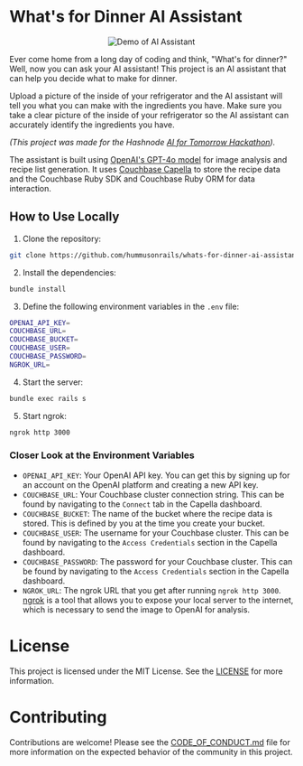 # What's for Dinner AI Assistant

<center>

![Demo of AI Assistant](public/demo.gif)

</center>

Ever come home from a long day of coding and think, "What's for dinner?" Well, now you can ask your AI assistant! This project is an AI assistant that can help you decide what to make for dinner. 

Upload a picture of the inside of your refrigerator and the AI assistant will tell you what you can make with the ingredients you have. Make sure you take a clear picture of the inside of your refrigerator so the AI assistant can accurately identify the ingredients you have.

*(This project was made for the Hashnode [AI for Tomorrow Hackathon](https://hashnode.com/hackathons/ai-for-tomorrow)).*

The assistant is built using [OpenAI's GPT-4o model](https://platform.openai.com/docs/models) for image analysis and recipe list generation. It uses [Couchbase Capella](https://cloud.couchbase.com) to store the recipe data and the Couchbase Ruby SDK and Couchbase Ruby ORM for data interaction.

## How to Use Locally

1. Clone the repository:

```bash
git clone https://github.com/hummusonrails/whats-for-dinner-ai-assistant.git
```

2. Install the dependencies:

```bash
bundle install
```

3. Define the following environment variables in the `.env` file:

```bash
OPENAI_API_KEY=
COUCHBASE_URL=
COUCHBASE_BUCKET=
COUCHBASE_USER=
COUCHBASE_PASSWORD=
NGROK_URL=
```

4. Start the server:

```bash
bundle exec rails s
```

5. Start ngrok:

```bash
ngrok http 3000
```

### Closer Look at the Environment Variables

- `OPENAI_API_KEY`: Your OpenAI API key. You can get this by signing up for an account on the OpenAI platform and creating a new API key.
- `COUCHBASE_URL`: Your Couchbase cluster connection string. This can be found by navigating to the `Connect` tab in the Capella dashboard.
- `COUCHBASE_BUCKET`: The name of the bucket where the recipe data is stored. This is defined by you at the time you create your bucket.
- `COUCHBASE_USER`: The username for your Couchbase cluster. This can be found by navigating to the `Access Credentials` section in the Capella dashboard.
- `COUCHBASE_PASSWORD`: The password for your Couchbase cluster. This can be found by navigating to the `Access Credentials` section in the Capella dashboard.
- `NGROK_URL`: The ngrok URL that you get after running `ngrok http 3000`. [ngrok](https://ngrok.com/) is a tool that allows you to expose your local server to the internet, which is necessary to send the image to OpenAI for analysis.

# License

This project is licensed under the MIT License. See the [LICENSE](LICENSE) for more information.

# Contributing

Contributions are welcome! Please see the [CODE_OF_CONDUCT.md](CODE_OF_CONDUCT.md) file for more information on the expected behavior of the community in this project.